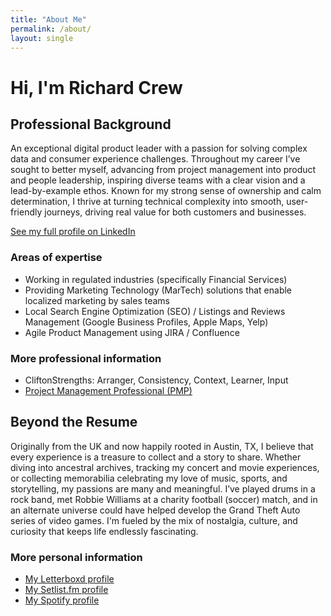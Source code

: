 ```yaml
---
title: "About Me"
permalink: /about/
layout: single
---
```


# Hi, I'm Richard Crew

## Professional Background
An exceptional digital product leader with a passion for solving complex data and consumer experience challenges. Throughout my career I’ve sought to better myself, advancing from project management into product and people leadership, inspiring diverse teams with a clear vision and a lead-by-example ethos. Known for my strong sense of ownership and calm determination, I thrive at turning technical complexity into smooth, user-friendly journeys, driving real value for both customers and businesses.

[See my full profile on LinkedIn](https://www.linkedin.com/in/richardcrew/)

### Areas of expertise
- Working in regulated industries (specifically Financial Services)
- Providing Marketing Technology (MarTech) solutions that enable localized marketing by sales teams
- Local Search Engine Optimization (SEO) / Listings and Reviews Management (Google Business Profiles, Apple Maps, Yelp)
- Agile Product Management using JIRA / Confluence

### More professional information
- CliftonStrengths: Arranger, Consistency, Context, Learner, Input
- [Project Management Professional (PMP)](https://www.credly.com/badges/6d86d2ae-6eea-4a69-bace-4b14409a350e/public_url)

## Beyond the Resume
Originally from the UK and now happily rooted in Austin, TX, I believe that every experience is a treasure to collect and a story to share. Whether diving into ancestral archives, tracking my concert and movie experiences, or collecting memorabilia celebrating my love of music, sports, and storytelling, my passions are many and meaningful. I’ve played drums in a rock band, met Robbie Williams at a charity football (soccer) match, and in an alternate universe could have helped develop the Grand Theft Auto series of video games. I'm fueled by the mix of nostalgia, culture, and curiosity that keeps life endlessly fascinating.

### More personal information
- [My Letterboxd profile](https://letterboxd.com/richardcrew/)
- [My Setlist.fm profile](https://www.setlist.fm/user/richardcrew)
- [My Spotify profile](https://open.spotify.com/user/richc80?si=c599718181294b9e)

